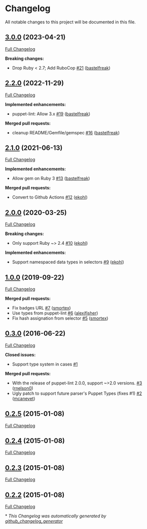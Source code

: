 # Changelog

All notable changes to this project will be documented in this file.

## [3.0.0](https://github.com/voxpupuli/puppet-lint-unquoted_string-check/tree/3.0.0) (2023-04-21)

[Full Changelog](https://github.com/voxpupuli/puppet-lint-unquoted_string-check/compare/2.2.0...3.0.0)

**Breaking changes:**

- Drop Ruby \< 2.7; Add RuboCop [\#21](https://github.com/voxpupuli/puppet-lint-unquoted_string-check/pull/21) ([bastelfreak](https://github.com/bastelfreak))

## [2.2.0](https://github.com/voxpupuli/puppet-lint-unquoted_string-check/tree/2.2.0) (2022-11-29)

[Full Changelog](https://github.com/voxpupuli/puppet-lint-unquoted_string-check/compare/2.1.0...2.2.0)

**Implemented enhancements:**

- puppet-lint: Allow 3.x [\#19](https://github.com/voxpupuli/puppet-lint-unquoted_string-check/pull/19) ([bastelfreak](https://github.com/bastelfreak))

**Merged pull requests:**

- cleanup README/Gemfile/gemspec [\#16](https://github.com/voxpupuli/puppet-lint-unquoted_string-check/pull/16) ([bastelfreak](https://github.com/bastelfreak))

## [2.1.0](https://github.com/voxpupuli/puppet-lint-unquoted_string-check/tree/2.1.0) (2021-06-13)

[Full Changelog](https://github.com/voxpupuli/puppet-lint-unquoted_string-check/compare/2.0.0...2.1.0)

**Implemented enhancements:**

- Allow gem on Ruby 3 [\#13](https://github.com/voxpupuli/puppet-lint-unquoted_string-check/pull/13) ([bastelfreak](https://github.com/bastelfreak))

**Merged pull requests:**

- Convert to Github Actions [\#12](https://github.com/voxpupuli/puppet-lint-unquoted_string-check/pull/12) ([ekohl](https://github.com/ekohl))

## [2.0.0](https://github.com/voxpupuli/puppet-lint-unquoted_string-check/tree/2.0.0) (2020-03-25)

[Full Changelog](https://github.com/voxpupuli/puppet-lint-unquoted_string-check/compare/1.0.0...2.0.0)

**Breaking changes:**

- Only support Ruby ~\> 2.4 [\#10](https://github.com/voxpupuli/puppet-lint-unquoted_string-check/pull/10) ([ekohl](https://github.com/ekohl))

**Implemented enhancements:**

- Support namespaced data types in selectors [\#9](https://github.com/voxpupuli/puppet-lint-unquoted_string-check/pull/9) ([ekohl](https://github.com/ekohl))

## [1.0.0](https://github.com/voxpupuli/puppet-lint-unquoted_string-check/tree/1.0.0) (2019-09-22)

[Full Changelog](https://github.com/voxpupuli/puppet-lint-unquoted_string-check/compare/0.3.0...1.0.0)

**Merged pull requests:**

- Fix badges URL [\#7](https://github.com/voxpupuli/puppet-lint-unquoted_string-check/pull/7) ([smortex](https://github.com/smortex))
- Use types from puppet-lint [\#6](https://github.com/voxpupuli/puppet-lint-unquoted_string-check/pull/6) ([alexjfisher](https://github.com/alexjfisher))
- Fix hash assignation from selector [\#5](https://github.com/voxpupuli/puppet-lint-unquoted_string-check/pull/5) ([smortex](https://github.com/smortex))

## [0.3.0](https://github.com/voxpupuli/puppet-lint-unquoted_string-check/tree/0.3.0) (2016-06-22)

[Full Changelog](https://github.com/voxpupuli/puppet-lint-unquoted_string-check/compare/0.2.5...0.3.0)

**Closed issues:**

- Support type system in cases [\#1](https://github.com/voxpupuli/puppet-lint-unquoted_string-check/issues/1)

**Merged pull requests:**

- With the release of puppet-lint 2.0.0, support ~\>2.0 versions. [\#3](https://github.com/voxpupuli/puppet-lint-unquoted_string-check/pull/3) ([rnelson0](https://github.com/rnelson0))
- Ugly patch to support future parser's Puppet Types \(fixes \#1\) [\#2](https://github.com/voxpupuli/puppet-lint-unquoted_string-check/pull/2) ([mcanevet](https://github.com/mcanevet))

## [0.2.5](https://github.com/voxpupuli/puppet-lint-unquoted_string-check/tree/0.2.5) (2015-01-08)

[Full Changelog](https://github.com/voxpupuli/puppet-lint-unquoted_string-check/compare/0.2.4...0.2.5)

## [0.2.4](https://github.com/voxpupuli/puppet-lint-unquoted_string-check/tree/0.2.4) (2015-01-08)

[Full Changelog](https://github.com/voxpupuli/puppet-lint-unquoted_string-check/compare/0.2.3...0.2.4)

## [0.2.3](https://github.com/voxpupuli/puppet-lint-unquoted_string-check/tree/0.2.3) (2015-01-08)

[Full Changelog](https://github.com/voxpupuli/puppet-lint-unquoted_string-check/compare/0.2.2...0.2.3)

## [0.2.2](https://github.com/voxpupuli/puppet-lint-unquoted_string-check/tree/0.2.2) (2015-01-08)

[Full Changelog](https://github.com/voxpupuli/puppet-lint-unquoted_string-check/compare/27a52cfdc69f527b5e0c81b46727c45926f46622...0.2.2)



\* *This Changelog was automatically generated by [github_changelog_generator](https://github.com/github-changelog-generator/github-changelog-generator)*
